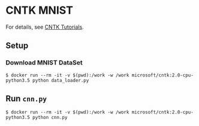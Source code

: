 # CNTK MNIST
For details, see [CNTK Tutorials](https://notebooks.azure.com/cntk/libraries/tutorials).

## Setup

### Download MNIST DataSet
``` console
$ docker run --rm -it -v $(pwd):/work -w /work microsoft/cntk:2.0-cpu-python3.5 python data_loader.py
```

## Run `cnn.py`
``` console
$ docker run --rm -it -v $(pwd):/work -w /work microsoft/cntk:2.0-cpu-python3.5 python cnn.py
```
